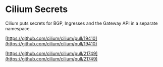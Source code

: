 # Cilium Secrets

Cilium puts secrets for BGP, Ingresses and the Gateway API in a separate
namespace.

[https://github.com/cilium/cilium/pull/19410](https://github.com/cilium/cilium/pull/19410)


[https://github.com/cilium/cilium/pull/21749](https://github.com/cilium/cilium/pull/21749)
